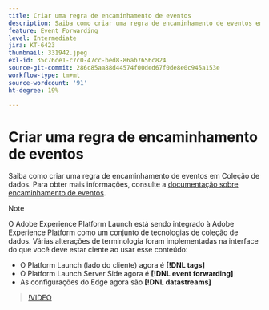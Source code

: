 ```yaml
---
title: Criar uma regra de encaminhamento de eventos
description: Saiba como criar uma regra de encaminhamento de eventos em Coleção de dados.
feature: Event Forwarding
level: Intermediate
jira: KT-6423
thumbnail: 331942.jpeg
exl-id: 35c76ce1-c7c0-47cc-bed8-86ab7656c824
source-git-commit: 286c85aa88d44574f00ded67f0de8e0c945a153e
workflow-type: tm+mt
source-wordcount: '91'
ht-degree: 19%

---
```


# Criar uma regra de encaminhamento de eventos

Saiba como criar uma regra de encaminhamento de eventos em Coleção de dados. Para obter mais informações, consulte a [documentação sobre encaminhamento de eventos](https://experienceleague.adobe.com/docs/experience-platform/tags/event-forwarding/overview.html?lang=pt-BR).

>[!NOTE]
>
>O Adobe Experience Platform Launch está sendo integrado à Adobe Experience Platform como um conjunto de tecnologias de coleção de dados. Várias alterações de terminologia foram implementadas na interface do que você deve estar ciente ao usar esse conteúdo:
>
> * O Platform Launch (lado do cliente) agora é **[!DNL tags]**
> * O Platform Launch Server Side agora é **[!DNL event forwarding]**
> * As configurações do Edge agora são **[!DNL datastreams]**

>[!VIDEO](https://video.tv.adobe.com/v/3418854?learn=on&enablevpops&captions=por_br)
